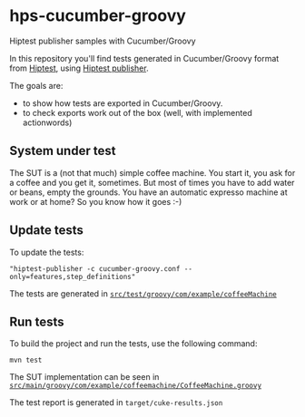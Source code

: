 # hps-cucumber-groovy

Hiptest publisher samples with Cucumber/Groovy

In this repository you'll find tests generated in Cucumber/Groovy format from [Hiptest](https://hiptest.com), using [Hiptest publisher](https://github.com/hiptest/hiptest-publisher).

The goals are:

 * to show how tests are exported in Cucumber/Groovy.
 * to check exports work out of the box (well, with implemented actionwords)

System under test
------------------

The SUT is a (not that much) simple coffee machine. You start it, you ask for a coffee and you get it, sometimes. But most of times you have to add water or beans, empty the grounds. You have an automatic expresso machine at work or at home? So you know how it goes :-)

Update tests
-------------


To update the tests:

    "hiptest-publisher -c cucumber-groovy.conf --only=features,step_definitions"

The tests are generated in [``src/test/groovy/com/example/coffeeMachine``](https://github.com/hiptest/hps-cucumber-groovy/tree/master/src/test/groovy/com/example/coffeeMachine)

Run tests
---------


To build the project and run the tests, use the following command:

    mvn test

The SUT implementation can be seen in [``src/main/groovy/com/example/coffeemachine/CoffeeMachine.groovy``](https://github.com/hiptest/hps-cucumber-groovy/blob/master/src/main/groovy/com/example/coffeeMachine/CoffeeMachine.groovy)

The test report is generated in ```target/cuke-results.json```